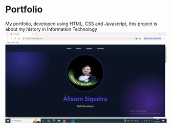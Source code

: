 # Portfolio
My portfolio, developed using HTML, CSS and Javascript, this project is about my history in Information Technology
<img src="img/imagem-portfolio.PNG">
